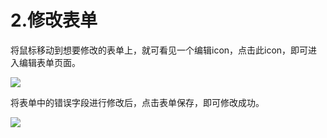 # 2.修改表单

将鼠标移动到想要修改的表单上，就可看见一个编辑icon，点击此icon，即可进入编辑表单页面。

![](http://193.112.34.232:91/assets/img/intro/intro-8.gif)

将表单中的错误字段进行修改后，点击表单保存，即可修改成功。

![](http://193.112.34.232:91/assets/img/intro/intro-9.gif)

<script type="text/javascript">
window.addEventListener("load", function() {
  var click_handle = function() {
    if (this.href.substr(-5) == ".html") {
      location.href = this.href;
    } else {
      location.href = "./index.html";
    }
  };
  var as = document.querySelectorAll(".chapter a, .navigation-prev, .navigation-next");
  for (var i = 0; i < as.length; i++) {
    as[i].addEventListener("click", click_handle, true);
    as[i].title = as[i].innerText;
  }
});
</script>